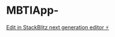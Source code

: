 # MBTIApp-

[Edit in StackBlitz next generation editor ⚡️](https://stackblitz.com/~/github.com/hideMonkeyJP/MBTIApp-)